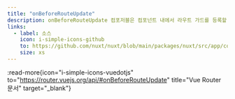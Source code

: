 ```yaml
---
title: "onBeforeRouteUpdate"
description: onBeforeRouteUpdate 컴포저블은 컴포넌트 내에서 라우트 가드를 등록할 수 있게 해줍니다.
links:
  - label: 소스
    icon: i-simple-icons-github
    to: https://github.com/nuxt/nuxt/blob/main/packages/nuxt/src/app/composables/router.ts
    size: xs
---
```


:read-more{icon="i-simple-icons-vuedotjs" to="https://router.vuejs.org/api/#onBeforeRouteUpdate" title="Vue Router 문서" target="_blank"}
